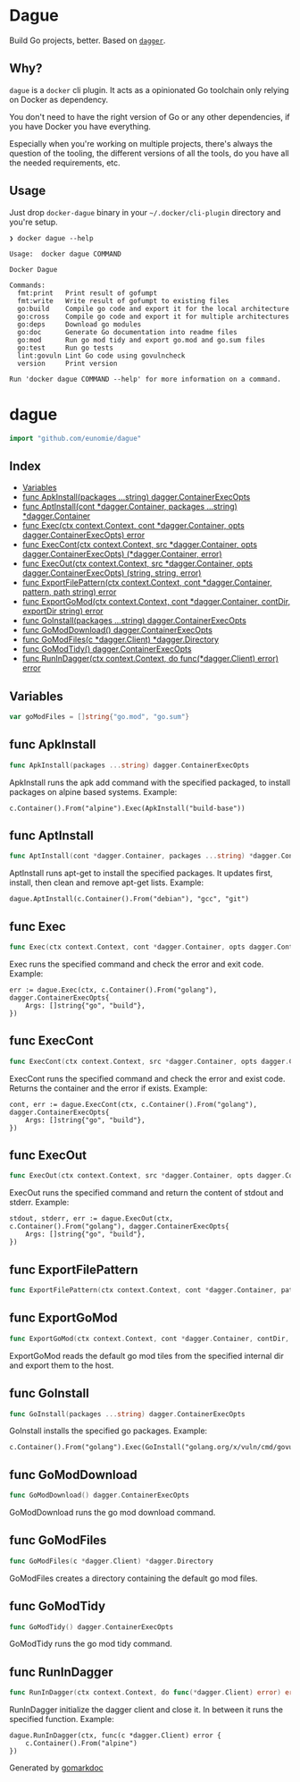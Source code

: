 # Dague

Build Go projects, better. Based on [`dagger`](https://dagger.io).

## Why?

`dague` is a `docker` cli plugin. It acts as a opinionated Go toolchain only relying on Docker as dependency.

You don't need to have the right version of Go or any other dependencies, if you have Docker you have everything.



Especially when you're working on multiple projects, there's always the question of the tooling, the different versions
of all the tools, do you have all the needed requirements, etc.

## Usage

Just drop `docker-dague` binary in your `~/.docker/cli-plugin` directory and you're setup.

```
❯ docker dague --help

Usage:  docker dague COMMAND

Docker Dague

Commands:
  fmt:print   Print result of gofumpt
  fmt:write   Write result of gofumpt to existing files
  go:build    Compile go code and export it for the local architecture
  go:cross    Compile go code and export it for multiple architectures
  go:deps     Download go modules
  go:doc      Generate Go documentation into readme files
  go:mod      Run go mod tidy and export go.mod and go.sum files
  go:test     Run go tests
  lint:govuln Lint Go code using govulncheck
  version     Print version

Run 'docker dague COMMAND --help' for more information on a command.
```

<!-- gomarkdoc:embed:start -->

<!-- Code generated by gomarkdoc. DO NOT EDIT -->

# dague

```go
import "github.com/eunomie/dague"
```

## Index

- [Variables](<#variables>)
- [func ApkInstall(packages ...string) dagger.ContainerExecOpts](<#func-apkinstall>)
- [func AptInstall(cont *dagger.Container, packages ...string) *dagger.Container](<#func-aptinstall>)
- [func Exec(ctx context.Context, cont *dagger.Container, opts dagger.ContainerExecOpts) error](<#func-exec>)
- [func ExecCont(ctx context.Context, src *dagger.Container, opts dagger.ContainerExecOpts) (*dagger.Container, error)](<#func-execcont>)
- [func ExecOut(ctx context.Context, src *dagger.Container, opts dagger.ContainerExecOpts) (string, string, error)](<#func-execout>)
- [func ExportFilePattern(ctx context.Context, cont *dagger.Container, pattern, path string) error](<#func-exportfilepattern>)
- [func ExportGoMod(ctx context.Context, cont *dagger.Container, contDir, exportDir string) error](<#func-exportgomod>)
- [func GoInstall(packages ...string) dagger.ContainerExecOpts](<#func-goinstall>)
- [func GoModDownload() dagger.ContainerExecOpts](<#func-gomoddownload>)
- [func GoModFiles(c *dagger.Client) *dagger.Directory](<#func-gomodfiles>)
- [func GoModTidy() dagger.ContainerExecOpts](<#func-gomodtidy>)
- [func RunInDagger(ctx context.Context, do func(*dagger.Client) error) error](<#func-runindagger>)


## Variables

```go
var goModFiles = []string{"go.mod", "go.sum"}
```

## func ApkInstall

```go
func ApkInstall(packages ...string) dagger.ContainerExecOpts
```

ApkInstall runs the apk add command with the specified packaged, to install packages on alpine based systems. Example:

```
c.Container().From("alpine").Exec(ApkInstall("build-base"))
```

## func AptInstall

```go
func AptInstall(cont *dagger.Container, packages ...string) *dagger.Container
```

AptInstall runs apt\-get to install the specified packages. It updates first, install, then clean and remove apt\-get lists. Example:

```
dague.AptInstall(c.Container().From("debian"), "gcc", "git")
```

## func Exec

```go
func Exec(ctx context.Context, cont *dagger.Container, opts dagger.ContainerExecOpts) error
```

Exec runs the specified command and check the error and exit code. Example:

```
err := dague.Exec(ctx, c.Container().From("golang"), dagger.ContainerExecOpts{
    Args: []string{"go", "build"},
})
```

## func ExecCont

```go
func ExecCont(ctx context.Context, src *dagger.Container, opts dagger.ContainerExecOpts) (*dagger.Container, error)
```

ExecCont runs the specified command and check the error and exist code. Returns the container and the error if exists. Example:

```
cont, err := dague.ExecCont(ctx, c.Container().From("golang"), dagger.ContainerExecOpts{
    Args: []string{"go", "build"},
})
```

## func ExecOut

```go
func ExecOut(ctx context.Context, src *dagger.Container, opts dagger.ContainerExecOpts) (string, string, error)
```

ExecOut runs the specified command and return the content of stdout and stderr. Example:

```
stdout, stderr, err := dague.ExecOut(ctx, c.Container().From("golang"), dagger.ContainerExecOpts{
    Args: []string{"go", "build"},
})
```

## func ExportFilePattern

```go
func ExportFilePattern(ctx context.Context, cont *dagger.Container, pattern, path string) error
```

## func ExportGoMod

```go
func ExportGoMod(ctx context.Context, cont *dagger.Container, contDir, exportDir string) error
```

ExportGoMod reads the default go mod tiles from the specified internal dir and export them to the host.

## func GoInstall

```go
func GoInstall(packages ...string) dagger.ContainerExecOpts
```

GoInstall installs the specified go packages. Example:

```
c.Container().From("golang").Exec(GoInstall("golang.org/x/vuln/cmd/govulncheck@latest"))
```

## func GoModDownload

```go
func GoModDownload() dagger.ContainerExecOpts
```

GoModDownload runs the go mod download command.

## func GoModFiles

```go
func GoModFiles(c *dagger.Client) *dagger.Directory
```

GoModFiles creates a directory containing the default go mod files.

## func GoModTidy

```go
func GoModTidy() dagger.ContainerExecOpts
```

GoModTidy runs the go mod tidy command.

## func RunInDagger

```go
func RunInDagger(ctx context.Context, do func(*dagger.Client) error) error
```

RunInDagger initialize the dagger client and close it. In between it runs the specified function. Example:

```
dague.RunInDagger(ctx, func(c *dagger.Client) error {
    c.Container().From("alpine")
})
```



Generated by [gomarkdoc](<https://github.com/princjef/gomarkdoc>)


<!-- gomarkdoc:embed:end -->